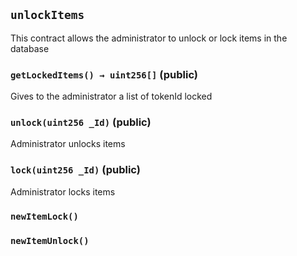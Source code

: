 ## `unlockItems`



This contract allows the administrator to unlock or lock items in the database


### `getLockedItems() → uint256[]` (public)



Gives to the administrator a list of tokenId locked

### `unlock(uint256 _Id)` (public)



Administrator unlocks items

### `lock(uint256 _Id)` (public)



Administrator locks items


### `newItemLock()`





### `newItemUnlock()`





